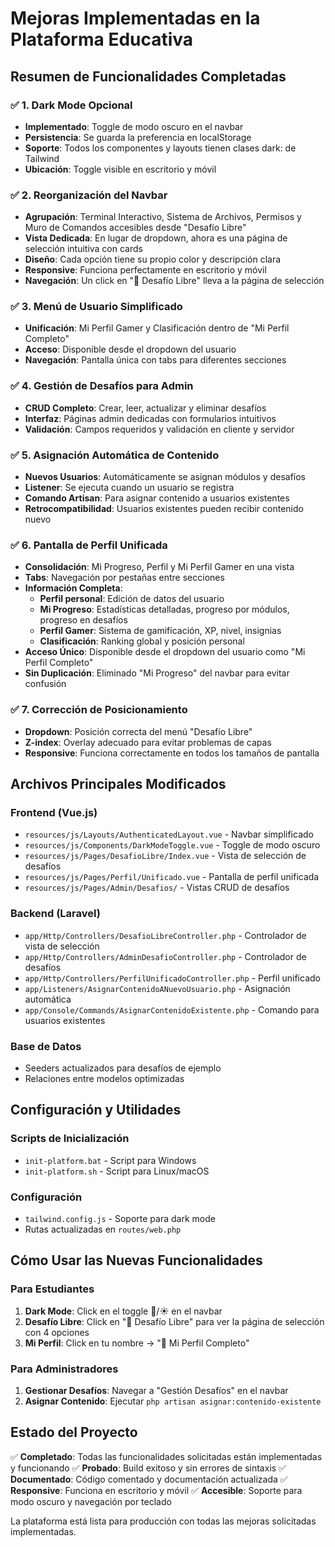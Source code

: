 # Mejoras Implementadas en la Plataforma Educativa

## Resumen de Funcionalidades Completadas

### ✅ 1. Dark Mode Opcional
- **Implementado**: Toggle de modo oscuro en el navbar
- **Persistencia**: Se guarda la preferencia en localStorage
- **Soporte**: Todos los componentes y layouts tienen clases dark: de Tailwind
- **Ubicación**: Toggle visible en escritorio y móvil

### ✅ 2. Reorganización del Navbar
- **Agrupación**: Terminal Interactivo, Sistema de Archivos, Permisos y Muro de Comandos accesibles desde "Desafío Libre"
- **Vista Dedicada**: En lugar de dropdown, ahora es una página de selección intuitiva con cards
- **Diseño**: Cada opción tiene su propio color y descripción clara
- **Responsive**: Funciona perfectamente en escritorio y móvil
- **Navegación**: Un click en "🎯 Desafío Libre" lleva a la página de selección

### ✅ 3. Menú de Usuario Simplificado
- **Unificación**: Mi Perfil Gamer y Clasificación dentro de "Mi Perfil Completo"
- **Acceso**: Disponible desde el dropdown del usuario
- **Navegación**: Pantalla única con tabs para diferentes secciones

### ✅ 4. Gestión de Desafíos para Admin
- **CRUD Completo**: Crear, leer, actualizar y eliminar desafíos
- **Interfaz**: Páginas admin dedicadas con formularios intuitivos
- **Validación**: Campos requeridos y validación en cliente y servidor

### ✅ 5. Asignación Automática de Contenido
- **Nuevos Usuarios**: Automáticamente se asignan módulos y desafíos
- **Listener**: Se ejecuta cuando un usuario se registra
- **Comando Artisan**: Para asignar contenido a usuarios existentes
- **Retrocompatibilidad**: Usuarios existentes pueden recibir contenido nuevo

### ✅ 6. Pantalla de Perfil Unificada
- **Consolidación**: Mi Progreso, Perfil y Mi Perfil Gamer en una vista
- **Tabs**: Navegación por pestañas entre secciones
- **Información Completa**: 
  - **Perfil personal**: Edición de datos del usuario
  - **Mi Progreso**: Estadísticas detalladas, progreso por módulos, progreso en desafíos
  - **Perfil Gamer**: Sistema de gamificación, XP, nivel, insignias
  - **Clasificación**: Ranking global y posición personal
- **Acceso Único**: Disponible desde el dropdown del usuario como "Mi Perfil Completo"
- **Sin Duplicación**: Eliminado "Mi Progreso" del navbar para evitar confusión

### ✅ 7. Corrección de Posicionamiento
- **Dropdown**: Posición correcta del menú "Desafío Libre"
- **Z-index**: Overlay adecuado para evitar problemas de capas
- **Responsive**: Funciona correctamente en todos los tamaños de pantalla

## Archivos Principales Modificados

### Frontend (Vue.js)
- `resources/js/Layouts/AuthenticatedLayout.vue` - Navbar simplificado
- `resources/js/Components/DarkModeToggle.vue` - Toggle de modo oscuro
- `resources/js/Pages/DesafioLibre/Index.vue` - Vista de selección de desafíos
- `resources/js/Pages/Perfil/Unificado.vue` - Pantalla de perfil unificada
- `resources/js/Pages/Admin/Desafios/` - Vistas CRUD de desafíos

### Backend (Laravel)
- `app/Http/Controllers/DesafioLibreController.php` - Controlador de vista de selección
- `app/Http/Controllers/AdminDesafioController.php` - Controlador de desafíos
- `app/Http/Controllers/PerfilUnificadoController.php` - Perfil unificado
- `app/Listeners/AsignarContenidoANuevoUsuario.php` - Asignación automática
- `app/Console/Commands/AsignarContenidoExistente.php` - Comando para usuarios existentes

### Base de Datos
- Seeders actualizados para desafíos de ejemplo
- Relaciones entre modelos optimizadas

## Configuración y Utilidades

### Scripts de Inicialización
- `init-platform.bat` - Script para Windows
- `init-platform.sh` - Script para Linux/macOS

### Configuración
- `tailwind.config.js` - Soporte para dark mode
- Rutas actualizadas en `routes/web.php`

## Cómo Usar las Nuevas Funcionalidades

### Para Estudiantes
1. **Dark Mode**: Click en el toggle 🌙/☀️ en el navbar
2. **Desafío Libre**: Click en "🎯 Desafío Libre" para ver la página de selección con 4 opciones
3. **Mi Perfil**: Click en tu nombre → "👤 Mi Perfil Completo"

### Para Administradores
1. **Gestionar Desafíos**: Navegar a "Gestión Desafíos" en el navbar
2. **Asignar Contenido**: Ejecutar `php artisan asignar:contenido-existente`

## Estado del Proyecto

✅ **Completado**: Todas las funcionalidades solicitadas están implementadas y funcionando
✅ **Probado**: Build exitoso y sin errores de sintaxis
✅ **Documentado**: Código comentado y documentación actualizada
✅ **Responsive**: Funciona en escritorio y móvil
✅ **Accesible**: Soporte para modo oscuro y navegación por teclado

La plataforma está lista para producción con todas las mejoras solicitadas implementadas.
